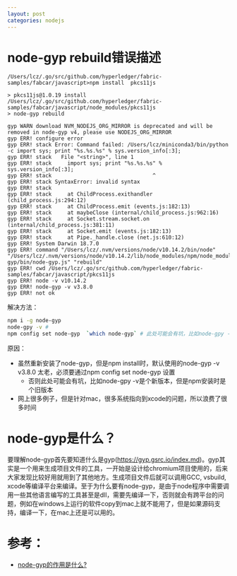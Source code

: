 ```yaml
---
layout: post
categories: nodejs
---
```


# node-gyp rebuild错误描述
```
/Users/lcz/.go/src/github.com/hyperledger/fabric-samples/fabcar/javascript>npm install  pkcs11js

> pkcs11js@1.0.19 install /Users/lcz/.go/src/github.com/hyperledger/fabric-samples/fabcar/javascript/node_modules/pkcs11js
> node-gyp rebuild

gyp WARN download NVM_NODEJS_ORG_MIRROR is deprecated and will be removed in node-gyp v4, please use NODEJS_ORG_MIRROR
gyp ERR! configure error
gyp ERR! stack Error: Command failed: /Users/lcz/miniconda3/bin/python -c import sys; print "%s.%s.%s" % sys.version_info[:3];
gyp ERR! stack   File "<string>", line 1
gyp ERR! stack     import sys; print "%s.%s.%s" % sys.version_info[:3];
gyp ERR! stack                                ^
gyp ERR! stack SyntaxError: invalid syntax
gyp ERR! stack
gyp ERR! stack     at ChildProcess.exithandler (child_process.js:294:12)
gyp ERR! stack     at ChildProcess.emit (events.js:182:13)
gyp ERR! stack     at maybeClose (internal/child_process.js:962:16)
gyp ERR! stack     at Socket.stream.socket.on (internal/child_process.js:381:11)
gyp ERR! stack     at Socket.emit (events.js:182:13)
gyp ERR! stack     at Pipe._handle.close (net.js:610:12)
gyp ERR! System Darwin 18.7.0
gyp ERR! command "/Users/lcz/.nvm/versions/node/v10.14.2/bin/node" "/Users/lcz/.nvm/versions/node/v10.14.2/lib/node_modules/npm/node_modules/node-gyp/bin/node-gyp.js" "rebuild"
gyp ERR! cwd /Users/lcz/.go/src/github.com/hyperledger/fabric-samples/fabcar/javascript/pkcs11js
gyp ERR! node -v v10.14.2
gyp ERR! node-gyp -v v3.8.0
gyp ERR! not ok
```
解决方法：
```bash
npm i -g node-gyp
node-gpy -v #
npm config set node-gyp  `which node-gyp` # 此处可能会有坑，比如node-gpy -v是个新版本，但是npm安装时是个旧版本
```
原因：

- 虽然重新安装了node-gyp，但是npm install时，默认使用的node-gyp -v v3.8.0 太老，必须要通过npm config set node-gyp 设置
  - 否则此处可能会有坑，比如node-gpy -v是个新版本，但是npm安装时是个旧版本
- 网上很多例子，但是针对mac，很多系统指向到xcode的问题，所以浪费了很多时间

# node-gyp是什么？

要理解node-gyp首先要知道什么是gyp(https://gyp.gsrc.io/index.md)。gyp其实是一个用来生成项目文件的工具，一开始是设计给chromium项目使用的，后来大家发现比较好用就用到了其他地方。生成项目文件后就可以调用GCC, vsbuild, xcode等编译平台来编译。至于为什么要有node-gyp，是由于node程序中需要调用一些其他语言编写的工具甚至是dll，需要先编译一下，否则就会有跨平台的问题，例如在windows上运行的软件copy到mac上就不能用了，但是如果源码支持，编译一下，在mac上还是可以用的。

# 参考：
- [node-gyp的作用是什么?](https://www.zhihu.com/question/36291768)